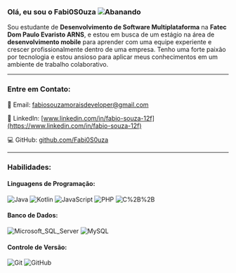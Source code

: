### Olá, eu sou o Fabi0S0uza ![Abanando](https://github.githubassets.com/images/icons/emoji/unicode/1f44b.png)

Sou estudante de **Desenvolvimento de Software Multiplataforma** na **Fatec Dom Paulo Evaristo ARNS**, e estou em busca de um estágio na área de **desenvolvimento mobile** para aprender com uma equipe experiente e crescer profissionalmente dentro de uma empresa. Tenho uma forte paixão por tecnologia e estou ansioso para aplicar meus conhecimentos em um ambiente de trabalho colaborativo.

---

### Entre em Contato:

📧 Email: [fabiosouzamoraisdeveloper@gmail.com](mailto:fabiosouzamoraisdeveloper@gmail.com)

📱 LinkedIn: [www.linkedin.com/in/fabio-souza-12f](https://www.linkedin.com/in/fabio-souza-12f)

💻 GitHub: [github.com/Fabi0S0uza](https://github.com/Fabi0S0uza)

---

### Habilidades:

#### Linguagens de Programação:
![Java](https://img.shields.io/badge/Java-ED8B00?logo=java&logoColor=white) 
![Kotlin](https://img.shields.io/badge/Kotlin-0095D5?logo=kotlin&logoColor=white) 
![JavaScript](https://img.shields.io/badge/JavaScript-F7DF1E?logo=javascript&logoColor=white) 
![PHP](https://img.shields.io/badge/PHP-777BB4?logo=php&logoColor=white) 
![C%2B%2B](https://img.shields.io/badge/C%2B%2B-00599C?logo=c%2B%2B&logoColor=white)

#### Banco de Dados:
![Microsoft_SQL_Server](https://img.shields.io/badge/Microsoft_SQL_Server-CC2927?logo=microsoft-sql-server&logoColor=white)
![MySQL](https://img.shields.io/badge/MySQL-4479A1?logo=mysql&logoColor=white)

#### Controle de Versão:
![Git](https://img.shields.io/badge/Git-E34F26?logo=git&logoColor=white) 
![GitHub](https://img.shields.io/badge/GitHub-100000?logo=github&logoColor=white)



